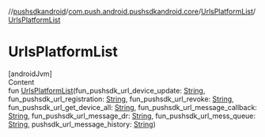 //[pushsdkandroid](../../index.md)/[com.push.android.pushsdkandroid.core](../index.md)/[UrlsPlatformList](index.md)/[UrlsPlatformList](-urls-platform-list.md)



# UrlsPlatformList  
[androidJvm]  
Content  
fun [UrlsPlatformList](-urls-platform-list.md)(fun_pushsdk_url_device_update: [String](https://kotlinlang.org/api/latest/jvm/stdlib/kotlin/-string/index.html), fun_pushsdk_url_registration: [String](https://kotlinlang.org/api/latest/jvm/stdlib/kotlin/-string/index.html), fun_pushsdk_url_revoke: [String](https://kotlinlang.org/api/latest/jvm/stdlib/kotlin/-string/index.html), fun_pushsdk_url_get_device_all: [String](https://kotlinlang.org/api/latest/jvm/stdlib/kotlin/-string/index.html), fun_pushsdk_url_message_callback: [String](https://kotlinlang.org/api/latest/jvm/stdlib/kotlin/-string/index.html), fun_pushsdk_url_message_dr: [String](https://kotlinlang.org/api/latest/jvm/stdlib/kotlin/-string/index.html), fun_pushsdk_url_mess_queue: [String](https://kotlinlang.org/api/latest/jvm/stdlib/kotlin/-string/index.html), pushsdk_url_message_history: [String](https://kotlinlang.org/api/latest/jvm/stdlib/kotlin/-string/index.html))  




